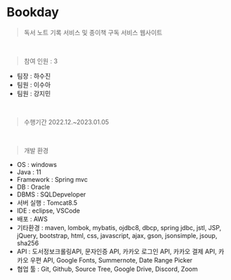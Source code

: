 # Bookday
> 독서 노트 기록 서비스 및 종이책 구독 서비스 웹사이트
<br>

> 참여 인원 : 3
* 팀장 : 하수진
* 팀원 : 이수아
* 팀원 : 강지민
<br>

> 수행기간	2022.12.~2023.01.05
<br>

> 개발 환경	
* OS : windows
* Java : 11
* Framework : Spring mvc
* DB : Oracle
* DBMS : SQLDepveloper
* 서버 실행 : Tomcat8.5
* IDE : eclipse, VSCode
* 배포 : AWS
* 기타환경 : maven, lombok, mybatis, ojdbc8, dbcp, spring jdbc, jstl, JSP, jQuery, bootstrap, html, css, javascript, ajax, gson, jsonsimple, jsoup, sha256 
* API : 도서정보크롤링API, 문자인증 API, 카카오 로그인 API, 카카오 결제 API, 카카오 우편 API, Google Fonts, Summernote, Date Range Picker 
* 협업 툴 : Git, Github, Source Tree, Google Drive, Discord, Zoom
